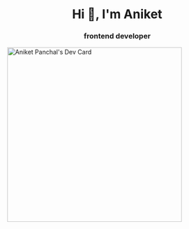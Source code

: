<h1 align="center">Hi 👋, I'm Aniket</h1>
<h3 align="center">frontend developer</h3>

<a href="https://app.daily.dev/Aniket"><img src="https://api.daily.dev/devcards/d3d0d08d5b3a4e90949bdcdf284b5d30.png?r=w6z" width="400" alt="Aniket Panchal's Dev Card"/></a>


